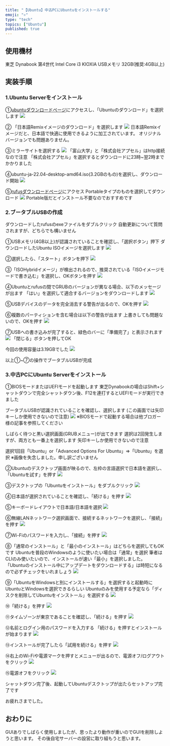 ```yaml
---
title: "【Ubuntu】中古PCにUbuntuをインストールする"
emoji: "⚛️"
type: "tech"
topics: ["Ubuntu"]
published: true
---
```


## 使用機材
東芝 Dynabook 第4世代 Intel Core i3
KIOXIA USBメモリ 32GB(推奨:4GB以上)

## 実装手順

### 1.Ubuntu Serverをインストール
①[ubuntuダウンロードページ](https://www.ubuntulinux.jp/home)にアクセスし、「Ubuntuのダウンロード」を選択します
![](https://storage.googleapis.com/zenn-user-upload/c468aed989de-20240825.png)

② 「日本語Remixイメージのダウンロード」を選択します
![](https://storage.googleapis.com/zenn-user-upload/846b2994231b-20240825.png)
日本語Remixイメージだと、日本語で快適に使用できるように加工されています。
オリジナルバージョンでも問題ありません。

③ミラーサイトを選択する
![](https://storage.googleapis.com/zenn-user-upload/1d2dc7d56856-20240825.png)
「富山大学」と「株式会社アプセル」はhttp接続なので注意
「株式会社アプセル」を選択するとダウンロードに23時~翌2時までかかりました

④ubuntu-ja-22.04-desktop-amd64.iso(3.2GBのもの)を選択し、ダウンロード開始
![](https://storage.googleapis.com/zenn-user-upload/e8df71a2f1fd-20240825.png)

⑤[rufusダウンロードページ](https://rufus.ie/ja/)にアクセス
Portableタイプのものを選択してダウンロード
![](https://storage.googleapis.com/zenn-user-upload/50f4a8cd8975-20240825.png)
Portable版だとインストール不要なのでおすすめです

### 2.ブータブルUSBの作成
ダウンロードしたrufusのexeファイルをダブルクリック
自動更新について質問されますが、どちらでも構いません

①USBメモリ(4GB以上)が認識されていることを確認し、「選択ボタン」押下
 ダウンロードしたUbuntu ISOイメージを選択します
![](https://storage.googleapis.com/zenn-user-upload/b7a9800b5969-20240825.png)

②選択したら、「スタート」ボタンを押下
![](https://storage.googleapis.com/zenn-user-upload/5a4c3a72d9b5-20240825.png)

③「ISOHybridイメージ」が検出されるので、推奨されている「ISOイメージモードで書き込む」を選択し、OKボタンを押す
![](https://storage.googleapis.com/zenn-user-upload/b58a612df90c-20240825.png)

④Ubuntuとrufusの間でGRUBのバージョンが異なる場合、以下のメッセージが出ます
 「はい」を選択して適合するバージョンをダウンロードします
![](https://storage.googleapis.com/zenn-user-upload/968decaf2e81-20240825.png)

⑤USBデバイスのデータを完全消去する警告が出るので、OKを押す
![](https://storage.googleapis.com/zenn-user-upload/dc98e5e01faa-20240825.png)

⑥複数のパーティションを含む場合は以下の警告が出ます
 上書きしても問題ないので、OKを押す
![](https://storage.googleapis.com/zenn-user-upload/681cad369aac-20240825.png)

⑦USBへの書き込みが完了すると、緑色のバーに「準備完了」と表示されます
![](https://storage.googleapis.com/zenn-user-upload/d48c3ecc98ca-20240825.png)
「閉じる」ボタンを押してOK

今回の使用容量は3.19GBでした
![](https://storage.googleapis.com/zenn-user-upload/a060a86bcfc4-20240825.png)

以上①~⑦の操作でブータブルUSBが完成

### 3.中古PCにUbuntu Serverをインストール

①BIOSモードまたはUEFIモードを起動します
東芝Dynabookの場合はShift+シャットダウンで完全シャットダウン後、F12を連打するとUEFIモードが実行できました

ブータブルUSBが認識されていることを確認し、選択します
(この画面では矢印キーしか使用できないので注意)
![](https://storage.googleapis.com/zenn-user-upload/b8f4cd03f72b-20240824.jpg)
※BIOSモードで起動する場合は他ブロガー様の記事を参照してください

しばらく待つと黒い選択画面(GRUBメニュー)が出てきます
選択は2回発生しますが、両方とも一番上を選択します
矢印キーしか使用できないので注意

選択1回目「Ubuntu」or「Advanced Options For Ubuntu」⇒「Ubuntu」を選択
※画像を失念しました。申し訳ございません

②Ubuntuのデスクトップ画面が映るので、左枠の言語選択で日本語を選択し、「Ubuntuを試す」を押す
![](https://storage.googleapis.com/zenn-user-upload/d7e2a51605b1-20240825.jpg)

③デスクトップの「Ubuntuをインストール」をダブルクリック
![](https://storage.googleapis.com/zenn-user-upload/fc1514b7f74c-20240825.jpg)

④日本語が選択されていることを確認し、「続ける」を押す
![](https://storage.googleapis.com/zenn-user-upload/d9b2b1fd6791-20240825.jpg)

⑤キーボードレイアウトで日本語/日本語を選択
![](https://storage.googleapis.com/zenn-user-upload/31daecf92ca2-20240825.jpg)

⑥無線LANネットワーク選択画面で、接続するネットワークを選択し、「接続」を押す
![](https://storage.googleapis.com/zenn-user-upload/6be78a9a9c9d-20240825.jpg)

⑦Wi-Fiのパスワードを入力し、「接続」を押す
![](https://storage.googleapis.com/zenn-user-upload/0da4bc9d7f23-20240825.jpg)

⑧「通常のインストール」と「最小のインストール」はどちらを選択してもOKです
 Ubuntuを普段のWindowsのように使いたい場合は「通常」を選択
 筆者はCLIのみ使いたいので、インストールが速い「最小」を選択しました。
 「Ubuntuのインストール中にアップデートをダウンロードする」は時短になるので必ずチェックをいれましょう
![](https://storage.googleapis.com/zenn-user-upload/0d4136085e19-20240825.jpg)

 ⑨「UbuntuをWindowsと別にインストールする」を選択すると起動時にUbuntuとWindowsを選択できるらしい
 Ubuntuのみを使用する予定なら「ディスクを削除してUbuntuをインストール」を選択する
![](https://storage.googleapis.com/zenn-user-upload/d774e3b852cb-20240825.jpg)

⑩「続ける」を押す
![](https://storage.googleapis.com/zenn-user-upload/bd14dd566a55-20240825.jpg)

⑪タイムゾーンが東京であることを確認し、「続ける」を押す
![](https://storage.googleapis.com/zenn-user-upload/7b84f79b4c7e-20240825.jpg)

⑫名前とログイン用のパスワードを入力する
「続ける」を押すとインストールが始まります
![](https://storage.googleapis.com/zenn-user-upload/ba028f9a8ae1-20240825.jpg)

⑬インストールが完了したら「試用を続ける」を押す
![](https://storage.googleapis.com/zenn-user-upload/f221f64a0d78-20240825.jpg)

⑭右上のWi-Fiや電源マークを押すとメニューが出るので、電源オフ/ログアウトをクリック
![](https://storage.googleapis.com/zenn-user-upload/30e5d5cee960-20240825.jpg)

⑮電源オフをクリック
![](https://storage.googleapis.com/zenn-user-upload/6a82e2b8979b-20240825.jpg)

シャットダウン完了後、起動してUbuntuデスクトップが出たらセットアップ完了です

お疲れさまでした。

## おわりに
GUIありでしばらく使用しましたが、思ったより動作が重いのでGUIを削除しようと思います。
その後自宅サーバーの設営に取り組もうと思います。